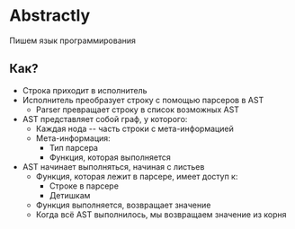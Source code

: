 # Abstractly 

Пишем язык программирования


## Как?
* Строка приходит в исполнитель
* Исполнитель преобразует строку с помощью парсеров в AST
    * Parser превращает строку в список возможных AST
* AST представляет собой граф, у которого:
    * Каждая нода -- часть строки с мета-информацией
    * Мета-информация:
        * Тип парсера
        * Функция, которая выполняется
* AST начинает выполняться, начиная с листьев
    * Функция, которая лежит в парсере, имеет доступ к:
        * Строке в парсере
        * Детишкам
    * Функция выполняется, возвращает значение
    * Когда всё AST выполнилось, мы возвращаем значение из корня
    